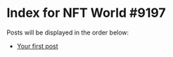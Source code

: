 # Index for NFT World #9197
Posts will be displayed in the order below:

- [Your first post](./001-first.md)

